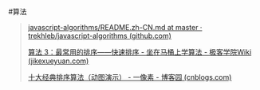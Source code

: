 #算法

> [javascript-algorithms/README.zh-CN.md at master · trekhleb/javascript-algorithms (github.com)](https://github.com/trekhleb/javascript-algorithms/blob/master/README.zh-CN.md)
>
> [算法 3：最常用的排序——快速排序 - 坐在马桶上学算法 - 极客学院Wiki (jikexueyuan.com)](https://wiki.jikexueyuan.com/project/easy-learn-algorithm/fast-sort.html)
>
> [十大经典排序算法（动图演示） - 一像素 - 博客园 (cnblogs.com)](https://www.cnblogs.com/onepixel/articles/7674659.html)

